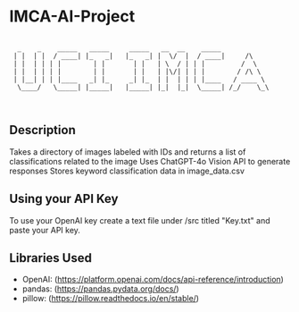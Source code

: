 # IMCA-AI-Project
```text
 
  _    _    _____   _____     _____   __  __    _____            
 | |  | |  / ____| |_   _|   |_   _| |  \/  |  / ____|     /\    
 | |  | | | |        | |       | |   | \  / | | |         /  \   
 | |  | | | |        | |       | |   | |\/| | | |        / /\ \  
 | |__| | | |____   _| |_     _| |_  | |  | | | |____   / ____ \ 
  \____/   \_____| |_____|   |_____| |_|  |_|  \_____| /_/    \_\
                                                                 
                                                                 
```                                                  
                                                     
## **Description**
Takes a directory of images labeled with IDs and returns a list of classifications related to the image
Uses ChatGPT-4o Vision API to generate responses
Stores keyword classification data in image_data.csv

## **Using your API Key**
To use your OpenAI key create a text file under /src titled "Key.txt" and paste your API key.

## **Libraries Used**
- OpenAI: (https://platform.openai.com/docs/api-reference/introduction)
- pandas: (https://pandas.pydata.org/docs/)
- pillow: (https://pillow.readthedocs.io/en/stable/)